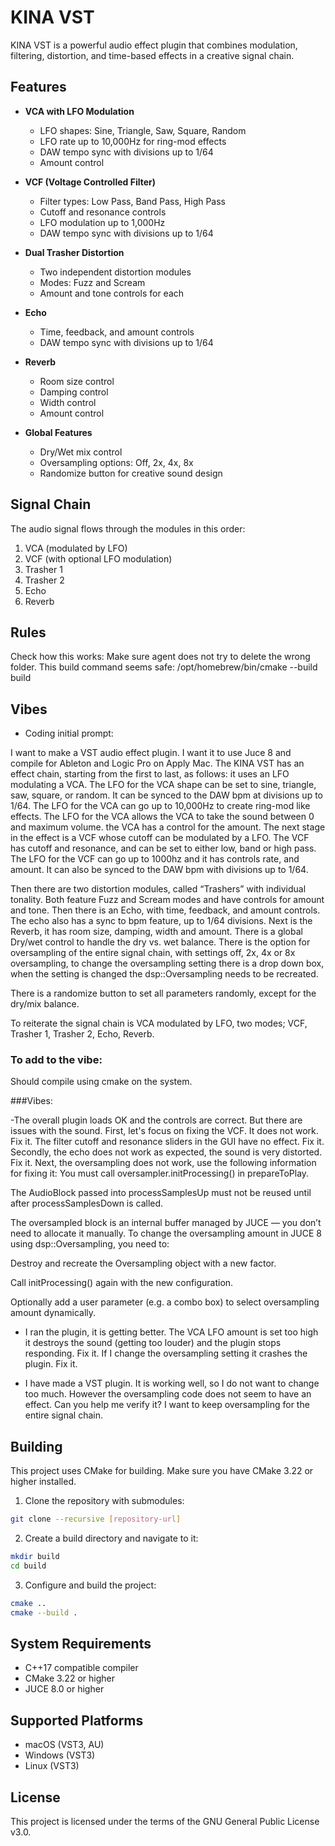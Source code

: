 # KINA VST

KINA VST is a powerful audio effect plugin that combines modulation, filtering, distortion, and time-based effects in a creative signal chain.

## Features

- **VCA with LFO Modulation**
  - LFO shapes: Sine, Triangle, Saw, Square, Random
  - LFO rate up to 10,000Hz for ring-mod effects
  - DAW tempo sync with divisions up to 1/64
  - Amount control

- **VCF (Voltage Controlled Filter)**
  - Filter types: Low Pass, Band Pass, High Pass
  - Cutoff and resonance controls
  - LFO modulation up to 1,000Hz
  - DAW tempo sync with divisions up to 1/64

- **Dual Trasher Distortion**
  - Two independent distortion modules
  - Modes: Fuzz and Scream
  - Amount and tone controls for each

- **Echo**
  - Time, feedback, and amount controls
  - DAW tempo sync with divisions up to 1/64

- **Reverb**
  - Room size control
  - Damping control
  - Width control
  - Amount control

- **Global Features**
  - Dry/Wet mix control
  - Oversampling options: Off, 2x, 4x, 8x
  - Randomize button for creative sound design

## Signal Chain

The audio signal flows through the modules in this order:
1. VCA (modulated by LFO)
2. VCF (with optional LFO modulation)
3. Trasher 1
4. Trasher 2
5. Echo
6. Reverb


## Rules

Check how this works: Make sure agent does not try to delete the wrong folder.
This build command seems safe:
/opt/homebrew/bin/cmake --build build

## Vibes

-  Coding initial prompt:

I want to make a VST audio effect plugin. I want it to use Juce 8 and compile for Ableton and Logic Pro on Apply Mac. The KINA VST has an effect chain, starting from the first to last, as follows: it uses an LFO modulating a VCA. The LFO for the VCA shape can be set to sine, triangle, saw, square, or random. It can be synced to the DAW bpm at divisions up to 1/64. The LFO for the VCA can go up to 10,000Hz to create ring-mod like effects. The LFO for the VCA allows the VCA to take the sound between 0 and maximum volume.  the VCA has a control for the amount. The next stage in the effect is a VCF whose cutoff can be modulated by a LFO. The VCF has cutoff and resonance, and can be set to either low, band or high pass. The LFO for the VCF can go up to 1000hz and it has controls rate, and amount.  It can also be synced to the DAW bpm with divisions up to 1/64.

Then there are two distortion modules, called “Trashers” with individual tonality. Both feature Fuzz and Scream modes and have controls for amount and tone. Then there is an Echo, with time, feedback, and amount controls. The echo also has a sync to bpm feature, up to 1/64 divisions.  Next is the Reverb, it has room size, damping, width and amount.
There is a global Dry/wet control to handle the dry vs. wet balance. There is the option for oversampling of the entire signal chain, with settings off, 2x, 4x or 8x oversampling, to change the oversampling setting there is a drop down box, when the setting is changed the dsp::Oversampling needs to be recreated. 

There is a randomize button to set all parameters randomly, except for the dry/mix balance.

To reiterate the signal chain is VCA modulated by LFO, two modes; VCF, Trasher 1, Trasher 2, Echo, Reverb.

### To add to the vibe:

Should compile using cmake on the system.

###Vibes:

-The overall plugin loads OK and the controls are correct. But there are issues with the sound. First, let's focus on fixing the VCF. It does not work. Fix it. The filter cutoff and resonance sliders in the GUI have no effect. Fix it. Secondly, the echo does not work as expected, the sound is very distorted. Fix it. Next, the oversampling does not work, use the following information for fixing it: You must call oversampler.initProcessing() in prepareToPlay.

The AudioBlock passed into processSamplesUp must not be reused until after processSamplesDown is called.

The oversampled block is an internal buffer managed by JUCE — you don’t need to allocate it manually. To change the oversampling amount in JUCE 8 using dsp::Oversampling, you need to:

Destroy and recreate the Oversampling object with a new factor.

Call initProcessing() again with the new configuration.

Optionally add a user parameter (e.g. a combo box) to select oversampling amount dynamically.

- I ran the plugin, it is getting better. The VCA LFO amount is set too high it destroys the sound (getting too louder) and the plugin stops responding. Fix it. If I change the oversampling setting it crashes the plugin. Fix it.

- I have made a VST plugin. It is working well, so I do not want to change too much. However the oversampling code does not seem to have an effect. Can you help me verify it? I want to keep oversampling for the entire signal chain.

## Building

This project uses CMake for building. Make sure you have CMake 3.22 or higher installed.

1. Clone the repository with submodules:
```bash
git clone --recursive [repository-url]
```

2. Create a build directory and navigate to it:
```bash
mkdir build
cd build
```

3. Configure and build the project:
```bash
cmake ..
cmake --build .
```

## System Requirements

- C++17 compatible compiler
- CMake 3.22 or higher
- JUCE 8.0 or higher

## Supported Platforms

- macOS (VST3, AU)
- Windows (VST3)
- Linux (VST3)

## License

This project is licensed under the terms of the GNU General Public License v3.0. 
